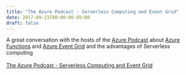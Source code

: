```yaml
---
title: "The Azure Podcast - Serverless Computing and Event Grid"
date: 2017-09-21T00:00:00-05:00
draft: false
---
```


A great conversation with the hosts of the <a href="http://azpodcast.azurewebsites.net/" target=_blank>Azure Podcast</a> about <a href="https://docs.microsoft.com/en-us/azure/azure-functions/functions-overview" target=_blank>Azure Functions</a> and <a href="https://docs.microsoft.com/en-us/azure/event-grid/overview" target=_blank>Azure Event Grid</a> and the advantages of Serverless computing
<br>
<br>
<a href="http://azpodcast.azurewebsites.net/post/Episode-196-Serverless-Computing-and-Event-Grid" target=_blank>The Azure Podcast - Serverless Computing and Event Grid</a>

